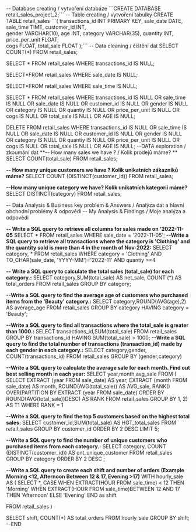 -- Database creating / vytvoření databáze
´´´CREATE DATABASE retail_sales_project_2;´´´
-- Table creating / vytvoření tabulky
CREATE TABLE retail_sales
´´´(
    transactions_id INT PRIMARY KEY,
    sale_date DATE,	
    sale_time TIME,
    customer_id INT,	
    gender VARCHAR(10),
    age INT,
    category VARCHAR(35),
    quantity INT,
    price_per_unit FLOAT,	
    cogs FLOAT,
    total_sale FLOAT
);´´´
-- Data cleaning /  čištění dat
SELECT COUNT(*) FROM retail_sales;

SELECT * FROM retail_sales
WHERE transactions_id IS NULL;


SELECT*FROM retail_sales
WHERE sale_date IS NULL;

SELECT*FROM retail_sales
WHERE sale_time IS NULL;

SELECT * FROM retail_sales
	WHERE 
		transactions_id IS NULL
		OR
		sale_time IS NULL
		OR
		sale_date IS NULL
		OR 
		customer_id IS NULL
		OR
		gender IS NULL
		OR
		category IS NULL
		OR 
		quantiy IS NULL
		OR
		price_per_unit IS NULL
		OR
		cogs IS NULL
		OR
		total_sale IS NULL
		OR
		AGE IS NULL;

DELETE FROM retail_sales
WHERE 
		transactions_id IS NULL
		OR
		sale_time IS NULL
		OR
		sale_date IS NULL
		OR 
		customer_id IS NULL
		OR
		gender IS NULL
		OR
		category IS NULL
		OR 
		quantiy IS NULL
		OR
		price_per_unit IS NULL
		OR
		cogs IS NULL
		OR
		total_sale IS NULL
		OR
		AGE IS NULL;
--DATA exploration / zkoumání dat
**-- How many sales we have ? / Kolik prodejů máme? **
SELECT COUNT(total_sale) FROM retail_sales;

**-- How many unique customers we have ? Kolik unikatních zákazníků máme?**
SELECT COUNT (DISTINCT(customer_id)) FROM retail_sales;

**--How many unique category we have? Kolik unikatních kategorií máme?**
SELECT DISTINCT(category) FROM retail_sales;

-- Data Analysis & Business key problem & Answers / Analýza dat a hlavní obchodní problémy & odpovědi
-- My Analysis & Findings / Moje analýza a odpovědi

**-- Write a SQL query to retrieve all columns for sales made on '2022-11-05**
SELECT * FROM retail_sales
WHERE sale_date = '2022-11-05';
**--Write a SQL query to retrieve all transactions where the category is 'Clothing' and the quantity sold is more than 4 in the month of Nov-2022:**
SELECT category, 
*
FROM retail_sales
WHERE category = 'Clothing'
	AND
	TO_CHAR(sale_date, 'YYYY-MM')='2022-11'
	AND 
	quantiy >=4

**-- Write a SQL query to calculate the total sales (total_sale) for each category.:**
SELECT 
category,SUM(total_sale) AS net_sale,
COUNT (*) AS total_orders
FROM retail_sales
GROUP BY category;

**--Write a SQL query to find the average age of customers who purchased items from the 'Beauty' category.:**
SELECT
category,ROUND(AVG(age),2) AS average_age
FROM retail_sales
GROUP BY category
HAVING category = 'Beauty';

**--Write a SQL query to find all transactions where the total_sale is greater than 1000.:**
SELECT 
transactions_id,SUM(total_sale) 
FROM retail_sales
GROUP BY transactions_id
HAVING SUM(total_sale) > 1000;
**--Write a SQL query to find the total number of transactions (transaction_id) made by each gender in each category.:**
SELECT 
category,gender, COUNT(transactions_id)
FROM retail_sales
GROUP BY (gender,category)

**--Write a SQL query to calculate the average sale for each month. Find out best selling month in each year:**
SELECT year,month,avg_sale FROM
(
SELECT
	EXTRACT (year FROM sale_date) AS year,
	EXTRACT (month FROM sale_date) AS month,
	ROUND(AVG(total_sale)) AS AVG_sale,
	RANK() OVER(PARTITION BY EXTRACT (year FROM sale_date) ORDER BY ROUND(AVG(total_sale))DESC) AS RANK
FROM retail_sales
GROUP BY 1, 2) AS T1
WHERE RANK = 1

**--Write a SQL query to find the top 5 customers based on the highest total sales:**
SELECT 
customer_id,SUM(total_sale) AS HGT_total_sales
FROM retail_sales
GROUP BY customer_id
ORDER BY 2 DESC
LIMIT 5;

**--Write a SQL query to find the number of unique customers who purchased items from each category.:**
SELECT 
category, COUNT (DISTINCT(customer_id)) AS cnt_unique_customer
FROM retail_sales
GROUP BY category
ORDER BY 2 DESC ;

**--Write a SQL query to create each shift and number of orders (Example Morning <12, Afternoon Between 12 & 17, Evening >17)**
WITH hourly_sale
AS
(
SELECT *,
CASE
	WHEN EXTRACT(HOUR FROM sale_time) < 12 THEN 'Morning'
	WHEN EXTRACT(HOUR FROM sale_time)BETWEEN 12 AND 17 THEN 'Afternoon'
	ELSE 'Evening'
END as shift

FROM retail_sales
)

SELECT shift, COUNT(*) AS total_orders
FROM hourly_sale
GROUP BY shift;
--END

